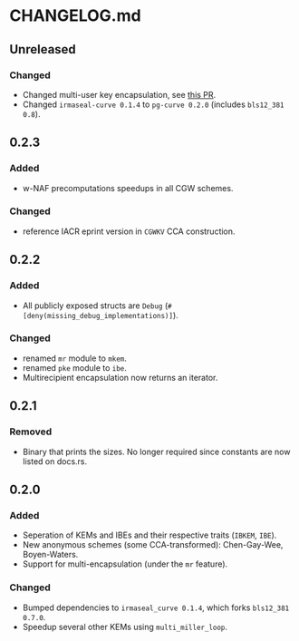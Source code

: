 # CHANGELOG.md

## Unreleased

### Changed

- Changed multi-user key encapsulation, see [this PR](https://github.com/encryption4all/ibe/pull/10).
- Changed `irmaseal-curve 0.1.4` to `pg-curve 0.2.0` (includes `bls12_381 0.8`).

## 0.2.3

### Added

- w-NAF precomputations speedups in all CGW schemes.

### Changed

- reference IACR eprint version in `CGWKV` CCA construction.

## 0.2.2

### Added

- All publicly exposed structs are `Debug` (`#[deny(missing_debug_implementations)]`).

### Changed

- renamed `mr` module to `mkem`.
- renamed `pke` module to `ibe`.
- Multirecipient encapsulation now returns an iterator.

## 0.2.1

### Removed

- Binary that prints the sizes. No longer required since constants are now listed on docs.rs.

## 0.2.0

### Added

- Seperation of KEMs and IBEs and their respective traits (`IBKEM`, `IBE`).
- New anonymous schemes (some CCA-transformed): Chen-Gay-Wee, Boyen-Waters.
- Support for multi-encapsulation (under the `mr` feature).

### Changed

- Bumped dependencies to `irmaseal_curve 0.1.4`, which forks `bls12_381 0.7.0`.
- Speedup several other KEMs using `multi_miller_loop`.

